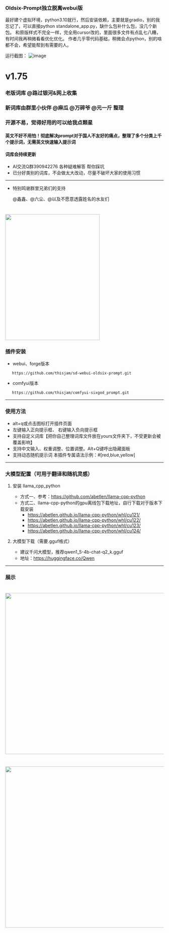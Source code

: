 ### Oldsix-Prompt独立脱离webui版

最好建个虚拟环境，python3.10就行，然后安装依赖，主要就是gradio，别的我忘记了，可以直接python standalone_app.py，缺什么包补什么包，没几个新包。
和原版样式不完全一样，完全用cursor改的，里面很多文件有点乱七八糟，有时间我再稍微看看优化优化。
作者几乎零代码基础，稍微会点python，别的啥都不会，希望能帮到有需要的人。

运行截图：
![image](https://github.com/user-attachments/assets/cb7040c8-c847-4579-aa9e-0b2ba4fd0d77)

# v1.75
### 老版词库 @路过银河&网上收集
### 新词库由群里小伙伴 @麻瓜 @万碎爷 @元一斤 整理
### 开源不易，觉得好用的可以给我点颗星 ###
#### 英文不好不用怕！彻底解决prompt对于国人不友好的痛点，整理了多个分类上千个提示词，无需英文快速输入提示词
#### 词库会持续更新
* AI交流Q群390942276 各种疑难解答 帮你踩坑
* 已分好类别的词库，不会做太大改动，尽量不破坏大家的使用习惯

--- 
* 特别鸣谢群里兄弟们的支持
  <p> @鑫鑫、@六尘、@以及不愿意透露姓名的水友们</p>
 

# <img src="imgs/wx.jpg" width="300" height="400" />
### 插件安装
  * webui、forge版本  
  ```sh
     https://github.com/thisjam/sd-webui-oldsix-prompt.git
  ```
  * comfyui版本
 ```sh
    https://github.com/thisjam/comfyui-sixgod_prompt.git
 ```
--- 
### 使用方法
  *  alt+q或点击图标打开插件页面
  *  左键输入正向提示框、 右键输入负向提示框
  *  支持自定义词库【把你自己整理词库文件放在yours文件夹下，不受更新会被覆盖影响】
  *  支持中文输入、权重调整、位置调整。Alt+Q键呼出隐藏面板
  *  支持动态随机提示词    本插件专属语法示例：#[red,blue,yellow]
    
  
  ---
### 大模型配置（可用于翻译和随机灵感）
1. 安装 llama_cpp_python

   * 方式一、参考：https://github.com/abetlen/llama-cpp-python
   * 方式二、llama-cpp-python的gpu离线包下载地址，自行下载对于版本下载安装
    	- https://abetlen.github.io/llama-cpp-python/whl/cu121/
    	- https://abetlen.github.io/llama-cpp-python/whl/cu122/
    	- https://abetlen.github.io/llama-cpp-python/whl/cu123/
    	- https://abetlen.github.io/llama-cpp-python/whl/cu124/
3. 大模型下载（需要.gguf格式）
   * 建议千问大模型，推荐qwen1_5-4b-chat-q2_k.gguf
   * 地址：https://huggingface.co/Qwen
     
 ---  
 ### 展示
 # <img src="imgs/1.png" width="768" height="512" />
 # <img src="imgs/2.png" width="768" height="512" />



 

